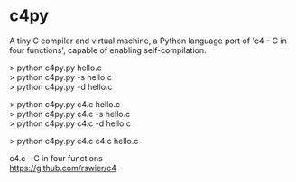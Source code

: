 # c4py
A tiny C compiler and virtual machine, a Python language port of 'c4 - C in four functions', capable of enabling self-compilation.<p>


&gt; python c4py.py hello.c<br>
&gt; python c4py.py -s hello.c<br>
&gt; python c4py.py -d hello.c<p>

&gt; python c4py.py c4.c hello.c<br>
&gt; python c4py.py c4.c -s hello.c<br>
&gt; python c4py.py c4.c -d hello.c<p>

&gt; python c4py.py c4.c c4.c hello.c<p>

c4.c - C in four functions<br>
https://github.com/rswier/c4
